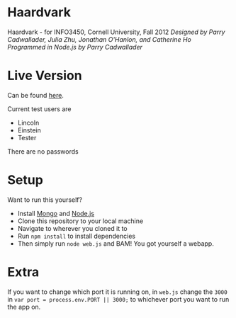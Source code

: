 Haardvark
=========

Haardvark - for INFO3450, Cornell University, Fall 2012
_Designed by Parry Cadwallader, Julia Zhu, Jonathan O'Hanlon, and Catherine Ho_
_Programmed in Node.js by Parry Cadwallader_

Live Version
============
Can be found [here](http://parryc.com:3000/).

Current test users are 

* Lincoln
* Einstein
* Tester

There are no passwords

Setup
=====
Want to run this yourself? 

* Install [Mongo](http://www.mongodb.org/) and [Node.js](http://nodejs.org/)
* Clone this repository to your local machine
* Navigate to wherever you cloned it to
* Run ```npm install``` to install dependencies
* Then simply run ```node web.js``` and BAM! You got yourself a webapp. 


Extra
=====

If you want to change which port it is running on, in ```web.js``` change the ```3000``` in ```var port = process.env.PORT || 3000;``` to whichever port you want to run the app on.